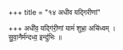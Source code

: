 +++
title = "१४ अधीव यद्गिरीणां"

+++
अधी॑व॒ यद्गि॑री॒णां यामं॑ शुभ्रा॒ अचि॑ध्वम् ।  
सु॒वा॒नैर्म॑न्दध्व॒ इन्दु॑भिः ॥